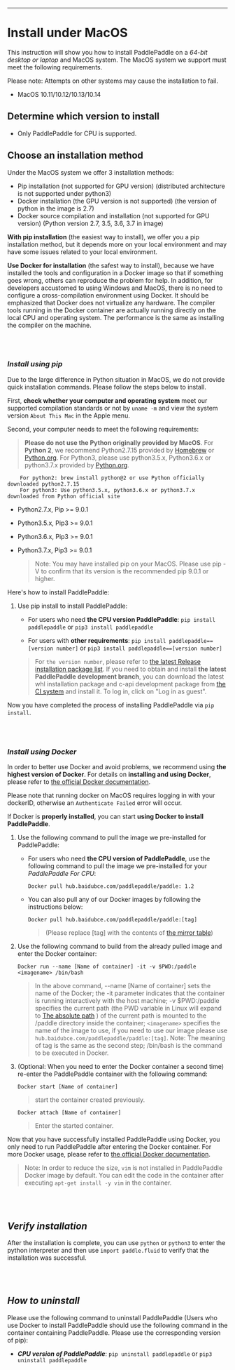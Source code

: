 ***
# **Install under MacOS**

This instruction will show you how to install PaddlePaddle on a *64-bit desktop or laptop* and MacOS system. The MacOS system we support must meet the following requirements.

Please note: Attempts on other systems may cause the installation to fail.

* MacOS 10.11/10.12/10.13/10.14

## Determine which version to install

* Only PaddlePaddle for CPU is supported.



## Choose an installation method

Under the MacOS system we offer 3 installation methods:

* Pip installation (not supported for GPU version) (distributed architecture is not supported under python3)
* Docker installation (the GPU version is not supported) (the version of python in the image is 2.7)
* Docker source compilation and installation (not supported for GPU version) (Python version 2.7, 3.5, 3.6, 3.7 in image)

**With pip installation** (the easiest way to install), we offer you a pip installation method, but it depends more on your local environment and may have some issues related to your local environment.

**Use Docker for installation** (the safest way to install), because we have installed the tools and configuration in a Docker image so that if something goes wrong, others can reproduce the problem for help. In addition, for developers accustomed to using Windows and MacOS, there is no need to configure a cross-compilation environment using Docker. It should be emphasized that Docker does not virtualize any hardware. The compiler tools running in the Docker container are actually running directly on the local CPU and operating system. The performance is the same as installing the compiler on the machine.


<br/><br/>
### ***Install using pip***

Due to the large difference in Python situation in MacOS, we do not provide quick installation commands. Please follow the steps below to install.

First, **check whether your computer and operating system** meet our supported compilation standards or not by  `uname -m` and view the system version `About This Mac` in the Apple menu.

Second, your computer needs to meet the following requirements:

> **Please do not use the Python originally provided by MacOS**. For **Python 2**, we recommend Python2.7.15 provided by [Homebrew](https://brew.sh/) or [Python.org](https://www.python.org/ftp/python/2.7.15/python-2.7.15-macosx10.9.pkg). For Python3, please use python3.5.x, Python3.6.x or python3.7.x provided by [Python.org](https://www.python.org/downloads/mac-osx/).


		For python2: brew install python@2 or use Python officially downloaded python2.7.15
		For python3: Use python3.5.x, python3.6.x or python3.7.x downloaded from Python official site


* Python2.7.x, Pip >= 9.0.1

* Python3.5.x, Pip3 >= 9.0.1

* Python3.6.x, Pip3 >= 9.0.1

* Python3.7.x, Pip3 >= 9.0.1

	> Note: You may have installed pip on your MacOS. Please use pip -V to confirm that its version is the recommended pip 9.0.1 or higher.


Here's how to install PaddlePaddle:

1. Use pip install to install PaddlePaddle:

	* For users who need **the CPU version PaddlePaddle**: `pip install paddlepaddle` or `pip3 install paddlepaddle`

	* For users with **other requirements**: `pip install paddlepaddle==[version number]` or `pip3 install paddlepaddle==[version number]`

	> For `the version number`, please refer to [the latest Release installation package list](./Tables.html/#ciwhls-release). If you need to obtain and install **the latest PaddlePaddle development branch**, you can download the latest whl installation package and c-api development package from [the CI system](https://paddleci.ngrok.io/project.html?projectId=Manylinux1&tab=projectOverview) and install it. To log in, click on "Log in as guest".



Now you have completed the process of installing PaddlePaddle via `pip install`.


<br/><br/>
### ***Install using Docker***

In order to better use Docker and avoid problems, we recommend using **the highest version of Docker**. For details on **installing and using Docker**, please refer to [the official Docker documentation](https://docs.docker.com/install/).

Please note that running docker on MacOS requires logging in with your dockerID, otherwise an `Authenticate Failed` error will occur.


If Docker is **properly installed**, you can start **using Docker to install PaddlePaddle**.

1. Use the following command to pull the image we pre-installed for PaddlePaddle:

	* For users who need **the CPU version of PaddlePaddle**, use the following command to pull the image we pre-installed for your *PaddlePaddle For CPU*:

		`Docker pull hub.baidubce.com/paddlepaddle/paddle: 1.2`

	* You can also pull any of our Docker images by following the instructions below:

		`Docker pull hub.baidubce.com/paddlepaddle/paddle:[tag]`

		> (Please replace [tag] with the contents of [the mirror table](./Tables.html/#dockers))

2. Use the following command to build from the already pulled image and enter the Docker container:

	`Docker run --name [Name of container] -it -v $PWD:/paddle <imagename> /bin/bash`

	> In the above command, --name [Name of container] sets the name of the Docker; the -it parameter indicates that the container is running interactively with the host machine; -v $PWD:/paddle specifies the current path (the PWD variable in Linux will expand to [The absolute path](https://baike.baidu.com/item/绝对路径/481185) ) of the current path is mounted to the /paddle directory inside the container; `<imagename>` specifies the name of the image to use, if you need to use our image please use `hub.baidubce.com/paddlepaddle/paddle:[tag]`. Note: The meaning of tag is the same as the second step; /bin/bash is the command to be executed in Docker.

3. (Optional: When you need to enter the Docker container a second time) re-enter the PaddlePaddle container with the following command:

	`Docker start [Name of container]`

	> start the container created previously.

	`Docker attach [Name of container]`

	> Enter the started container.

Now that you have successfully installed PaddlePaddle using Docker, you only need to run PaddlePaddle after entering the Docker container. For more Docker usage, please refer to [the official Docker documentation](https://docs.docker.com/).

> Note: In order to reduce the size, `vim` is not installed in PaddlePaddle Docker image by default. You can edit the code in the container after executing `apt-get install -y vim` in the container.


<br/><br/>
## ***Verify installation***

After the installation is complete, you can use `python` or `python3` to enter the python interpreter and then use `import paddle.fluid` to verify that the installation was successful.

<br/><br/>
## ***How to uninstall***

Please use the following command to uninstall PaddlePaddle (Users who use Docker to install PaddlePaddle should use the following command in the container containing PaddlePaddle. Please use the corresponding version of pip):

* ***CPU version of PaddlePaddle***: `pip uninstall paddlepaddle` or `pip3 uninstall paddlepaddle`
